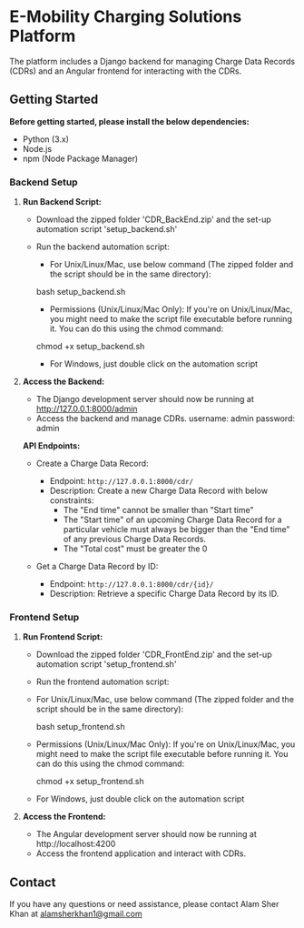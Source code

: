 # E-Mobility Charging Solutions Platform

The platform includes a Django backend for managing Charge Data Records (CDRs) and an Angular frontend for interacting with the CDRs.

## Getting Started
**Before getting started, please install the below dependencies:**
   - Python (3.x)
   - Node.js
   - npm (Node Package Manager)


### Backend Setup

1. **Run Backend Script:**
   - Download the zipped folder 'CDR_BackEnd.zip' and the set-up automation script 'setup_backend.sh'
   - Run the backend automation script:
     
      - For Unix/Linux/Mac, use below command (The zipped folder and the script should be in the same directory):
     
       bash setup_backend.sh
       
      - Permissions (Unix/Linux/Mac Only): If you're on Unix/Linux/Mac, you might need to make the    script file executable before running it. You can do this using  the chmod command:

       chmod +x setup_backend.sh

      - For Windows, just double click on the automation script 
    

2. **Access the Backend:**
   - The Django development server should now be running at http://127.0.0.1:8000/admin
   - Access the backend and manage CDRs.
     username: admin
     password: admin

   **API Endpoints:**
   - Create a Charge Data Record:
     - Endpoint: `http://127.0.0.1:8000/cdr/`
     - Description: Create a new Charge Data Record with below constraints:
       - The "End time" cannot be smaller than "Start time" 
       - The "Start time" of an upcoming Charge Data Record for a particular vehicle must always be  bigger than the "End time" of any previous Charge Data Records. 
       - The "Total cost" must be greater the 0 

   - Get a Charge Data Record by ID:
     - Endpoint: `http://127.0.0.1:8000/cdr/{id}/`
     - Description: Retrieve a specific Charge Data Record by its ID.

### Frontend Setup

1. **Run Frontend Script:**
   - Download the zipped folder 'CDR_FrontEnd.zip' and the set-up automation script 'setup_frontend.sh'
   - Run the frontend automation script:
     
   - For Unix/Linux/Mac, use below command (The zipped folder and the script should be in the same directory):
     
     bash setup_frontend.sh
     
   - Permissions (Unix/Linux/Mac Only): If you're on Unix/Linux/Mac, you might need to make the    script file executable before running it. You can do this using the chmod command:

     chmod +x setup_frontend.sh

   - For Windows, just double click on the automation script 

2. **Access the Frontend:**
   - The Angular development server should now be running at http://localhost:4200
   - Access the frontend application and interact with CDRs.

## Contact

If you have any questions or need assistance, please contact Alam Sher Khan at alamsherkhan1@gmail.com
